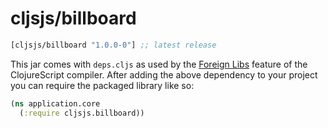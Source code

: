 # cljsjs/billboard

[](dependency)
```clojure
[cljsjs/billboard "1.0.0-0"] ;; latest release
```
[](/dependency)

This jar comes with `deps.cljs` as used by the [Foreign Libs][flibs] feature
of the ClojureScript compiler. After adding the above dependency to your project
you can require the packaged library like so:

```clojure
(ns application.core
  (:require cljsjs.billboard))
```

[flibs]: https://github.com/clojure/clojurescript/wiki/Packaging-Foreign-Dependencies
